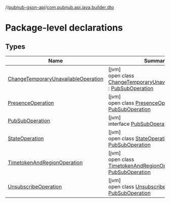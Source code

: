 //[pubnub-gson-api](../../index.md)/[com.pubnub.api.java.builder.dto](index.md)

# Package-level declarations

## Types

| Name | Summary |
|---|---|
| [ChangeTemporaryUnavailableOperation](-change-temporary-unavailable-operation/index.md) | [jvm]<br>open class [ChangeTemporaryUnavailableOperation](-change-temporary-unavailable-operation/index.md) : [PubSubOperation](-pub-sub-operation/index.md) |
| [PresenceOperation](-presence-operation/index.md) | [jvm]<br>open class [PresenceOperation](-presence-operation/index.md) : [PubSubOperation](-pub-sub-operation/index.md) |
| [PubSubOperation](-pub-sub-operation/index.md) | [jvm]<br>interface [PubSubOperation](-pub-sub-operation/index.md) |
| [StateOperation](-state-operation/index.md) | [jvm]<br>open class [StateOperation](-state-operation/index.md) : [PubSubOperation](-pub-sub-operation/index.md) |
| [TimetokenAndRegionOperation](-timetoken-and-region-operation/index.md) | [jvm]<br>open class [TimetokenAndRegionOperation](-timetoken-and-region-operation/index.md) : [PubSubOperation](-pub-sub-operation/index.md) |
| [UnsubscribeOperation](-unsubscribe-operation/index.md) | [jvm]<br>open class [UnsubscribeOperation](-unsubscribe-operation/index.md) : [PubSubOperation](-pub-sub-operation/index.md) |
